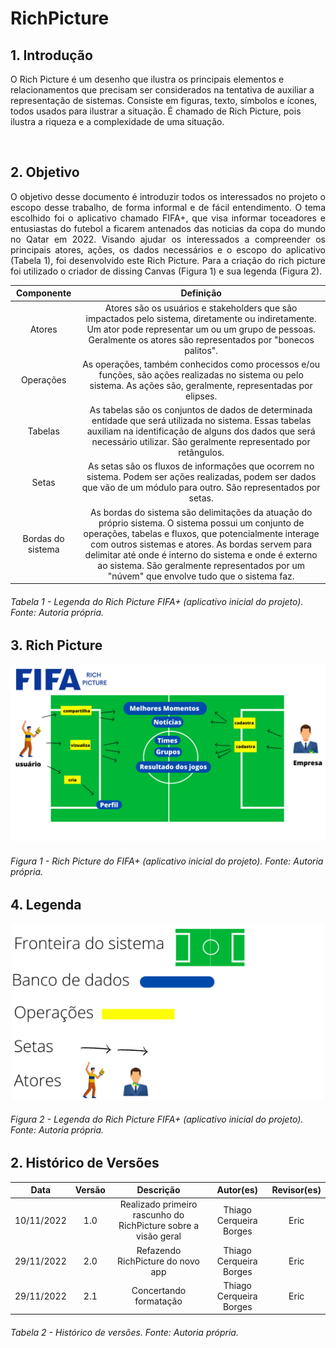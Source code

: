 # RichPicture

## 1. Introdução
<p align="justify">

O Rich Picture é um desenho que ilustra os principais elementos e relacionamentos que precisam ser considerados na tentativa de auxiliar a representação de sistemas. Consiste em figuras, texto, símbolos e ícones, todos usados ​​para ilustrar a situação. É chamado de Rich Picture, pois ilustra a riqueza e a complexidade de uma situação.
</p>


</br>

## 2. Objetivo
<p align="justify">
    O objetivo desse documento é introduzir todos os interessados no projeto o escopo desse trabalho, de forma informal e de fácil entendimento. O tema escolhido foi o aplicativo chamado FIFA+, que visa informar toceadores e entusiastas do futebol a ficarem antenados das noticias da copa do mundo no Qatar em 2022.
    Visando ajudar os interessados a compreender os principais atores, ações, os dados necessários e o escopo do aplicativo (Tabela 1), foi desenvolvido este Rich Picture.
    Para a criação do rich picture foi utilizado o criador de dissing Canvas (Figura 1) e sua legenda (Figura 2).
</p>

| Componente | Definição |
| :--------: | :-------: |
| Atores | Atores são os usuários e stakeholders que são impactados pelo sistema, diretamente ou indiretamente. Um ator pode representar um ou um grupo de pessoas. Geralmente os atores são representados por "bonecos palitos". |
| Operações | As operações, também conhecidos como processos e/ou funções, são ações realizadas no sistema ou pelo sistema. As ações são, geralmente, representadas por elipses. |
| Tabelas | As tabelas são os conjuntos de dados de determinada entidade que será utilizada no sistema. Essas tabelas auxiliam na identificação de alguns dos dados que será necessário utilizar. São geralmente representado por retângulos. |
| Setas | As setas são os fluxos de informações que ocorrem no sistema. Podem ser ações realizadas, podem ser dados que vão de um módulo para outro. São representados por setas. |
| Bordas do sistema | As bordas do sistema são delimitações da atuação do próprio sistema. O sistema possui um conjunto de operações, tabelas e fluxos, que potencialmente interage com outros sistemas e atores. As bordas servem para delimitar até onde é interno do sistema e onde é externo ao sistema. São geralmente representados por um "núvem" que envolve tudo que o sistema faz. |


###### Tabela 1 - Legenda do Rich Picture FIFA+ (aplicativo inicial do projeto). Fonte: Autoria própria.


## 3. Rich Picture

  <img src="https://raw.githubusercontent.com/Requisitos-de-Software/2022.2-FifaPlus/main/docs/img/RichPicture.png">  

###### Figura 1 - Rich Picture do FIFA+ (aplicativo inicial do projeto). Fonte: Autoria própria.


## 4. Legenda

<p align="center">
<img src="https://raw.githubusercontent.com/Requisitos-de-Software/2022.2-FifaPlus/main/docs/img/Legenda.png" width="500">  
</p>

###### Figura 2 - Legenda do Rich Picture FIFA+ (aplicativo inicial do projeto). Fonte: Autoria própria.


## 2. Histórico de Versões

|    Data    | Versão |                           Descrição                            |        Autor(es)        | Revisor(es) |
| :--------: | :----: | :------------------------------------------------------------: | :---------------------: | :---------: |
| 10/11/2022 |  1.0   | Realizado primeiro rascunho do RichPicture sobre a visão geral | Thiago Cerqueira Borges |     Eric    |
| 29/11/2022 |  2.0   | Refazendo RichPicture do novo app                              | Thiago Cerqueira Borges |     Eric    |
| 29/11/2022 |  2.1   | Concertando formatação                             | Thiago Cerqueira Borges |     Eric    |

###### Tabela 2 - Histórico de versões. Fonte: Autoria própria.
